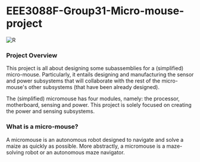 # EEE3088F-Group31-Micro-mouse-project

![R](https://github.com/LelethuDyokomba/EEE3088F-Group31-Micro-mouse-project/assets/163681208/01f54a60-e836-4ba0-82be-355d683afa89)

### Project Overview
This project is all about designing some subassemblies for a (simplified) micro-mouse. Particularly, it entails designing and manufacturing the sensor and power subsystems that will collaborate with the rest of the micro-mouse's other subsystems (that have been already designed).

The (simplified) micromouse has four modules, namely: the processor, motherboard, sensing and power. This project is solely focused on creating the power and sensing subsystems. 

### What is a micro-mouse? 
A micromouse is an autonomous robot designed to navigate and solve a maize as quickly as possible. More abstractly, a micromouse is a maze-solving robot or an autonomous maze navigator.


